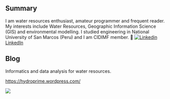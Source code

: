 ## Summary

I am water resources enthusiast, amateur programmer and frequent reader. My interests include Water Resources, Geographic Information Science (GIS) and environmental modelling. I studied engineering in National University of San Marcos (Peru) and I am CIDIMF member.
:wolf: 
[![Linkedin](https://i.stack.imgur.com/gVE0j.png) LinkedIn](https://www.linkedin.com/in/geomar-paul-perales-apaico/)

## Blog

Informatics and data analysis for water resources.

https://hydroprime.wordpress.com/

![](http://estruyf-github.azurewebsites.net/api/VisitorHit?user=estruyf&repo=github-visitors-badge&countColorcountColor&countColor=navy)

